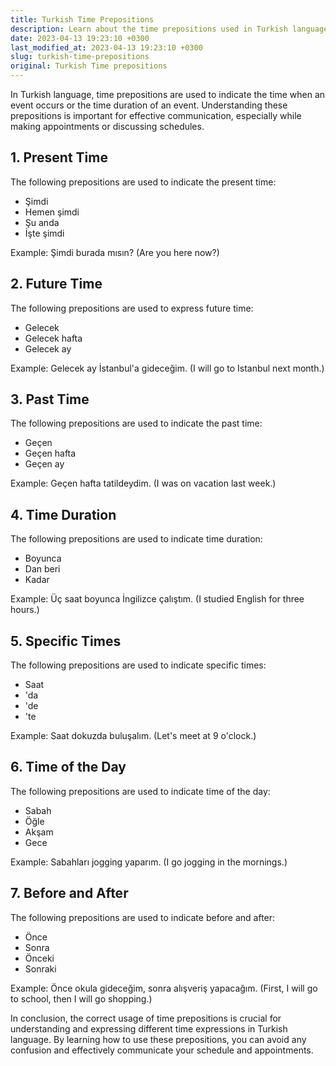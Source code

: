 ```yaml
---
title: Turkish Time Prepositions
description: Learn about the time prepositions used in Turkish language for various time expressions.
date: 2023-04-13 19:23:10 +0300
last_modified_at: 2023-04-13 19:23:10 +0300
slug: turkish-time-prepositions
original: Turkish Time prepositions
---
```

In Turkish language, time prepositions are used to indicate the time when an event occurs or the time duration of an event. Understanding these prepositions is important for effective communication, especially while making appointments or discussing schedules. 

## 1. Present Time

The following prepositions are used to indicate the present time:

- Şimdi
- Hemen şimdi
- Şu anda
- İşte şimdi

Example: Şimdi burada mısın? (Are you here now?)

## 2. Future Time

The following prepositions are used to express future time:

- Gelecek
- Gelecek hafta
- Gelecek ay

Example: Gelecek ay İstanbul'a gideceğim. (I will go to Istanbul next month.)

## 3. Past Time

The following prepositions are used to indicate the past time:

- Geçen
- Geçen hafta
- Geçen ay

Example: Geçen hafta tatildeydim. (I was on vacation last week.)

## 4. Time Duration

The following prepositions are used to indicate time duration:

- Boyunca
- Dan beri
- Kadar

Example: Üç saat boyunca İngilizce çalıştım. (I studied English for three hours.)

## 5. Specific Times

The following prepositions are used to indicate specific times:

- Saat
- 'da
- 'de
- 'te

Example: Saat dokuzda buluşalım. (Let's meet at 9 o'clock.)

## 6. Time of the Day

The following prepositions are used to indicate time of the day:

- Sabah
- Öğle 
- Akşam
- Gece 

Example: Sabahları jogging yaparım. (I go jogging in the mornings.)

## 7. Before and After

The following prepositions are used to indicate before and after:

- Önce 
- Sonra
- Önceki
- Sonraki

Example: Önce okula gideceğim, sonra alışveriş yapacağım. (First, I will go to school, then I will go shopping.)

In conclusion, the correct usage of time prepositions is crucial for understanding and expressing different time expressions in Turkish language. By learning how to use these prepositions, you can avoid any confusion and effectively communicate your schedule and appointments.